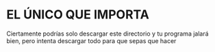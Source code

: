 # EL ÚNICO QUE IMPORTA

<p>Ciertamente podrías solo descargar este directorio y tu programa jalará bien, pero intenta descargar todo para que sepas que hacer</p>
